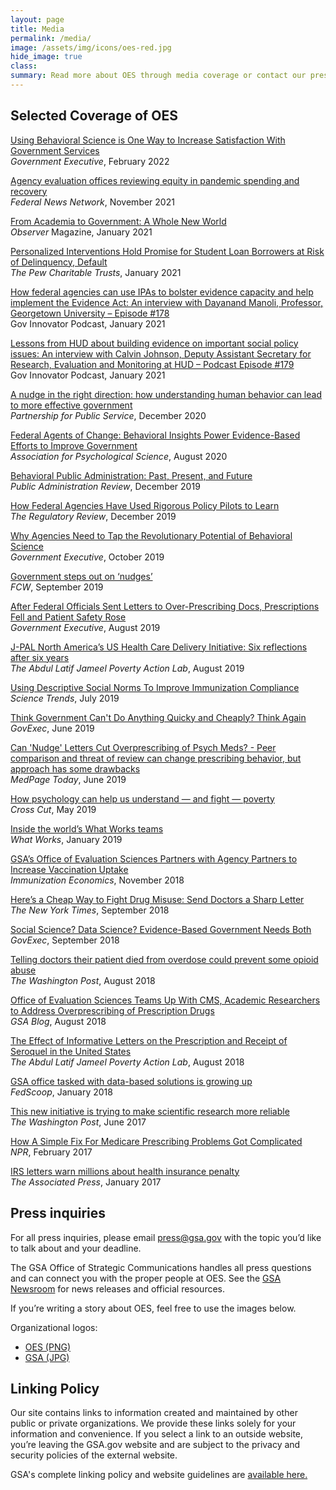 ```yaml
---
layout: page
title: Media
permalink: /media/
image: /assets/img/icons/oes-red.jpg
hide_image: true
class:
summary: Read more about OES through media coverage or contact our press office.
---
```


## Selected Coverage of OES

<a href="https://www.govexec.com/management/2022/02/using-behavioral-science-one-way-increase-satisfaction-government-services/361330/" target="_blank">Using Behavioral Science is One Way to Increase Satisfaction With Government Services</a>
<br/><i>Government Executive</i>, February 2022

<a href="https://federalnewsnetwork.com/big-data/2021/11/agency-evaluation-offices-reviewing-equity-in-pandemic-spending-and-recovery/" target="_blank">Agency evaluation offices reviewing equity in pandemic spending and recovery</a>
<br/><i>Federal News Network</i>, November 2021

<a href="https://www.psychologicalscience.org/observer/fellow-notes-jan-feb21" target="_blank">From Academia to Government: A Whole New World</a>
<br/><i>Observer</i> Magazine, January 2021

<a href="https://www.pewtrusts.org/en/research-and-analysis/issue-briefs/2021/01/personalized-interventions-hold-promise-for-student-loan-borrowers-at-risk-of-delinquency-default" target="_blank">Personalized Interventions Hold Promise for Student Loan Borrowers at Risk of Delinquency, Default</a>
<br/><i>The Pew Charitable Trusts</i>, January 2021

<a href="https://govinnovator.com/day-manoli-2021/" target="_blank">How federal agencies can use IPAs to bolster evidence capacity and help implement the Evidence Act: An interview with Dayanand Manoli, Professor, Georgetown University – Episode #178</a>
<br/>Gov Innovator Podcast, January 2021

<a href="https://govinnovator.com/calvin-johnson/" target="_blank">Lessons from HUD about building evidence on important social policy issues: An interview with Calvin Johnson, Deputy Assistant Secretary for Research, Evaluation and Monitoring at HUD – Podcast Episode #179</a>
<br/>Gov Innovator Podcast, January 2021

<a href="https://ourpublicservice.org/wp-content/uploads/2020/12/Behavioral-Insights_FinalVersion.pdf" target="_blank">A nudge in the right direction: how understanding human behavior can lead to more effective government</a>
<br/><i>Partnership for Public Service</i>, December 2020

<a href="https://www.psychologicalscience.org/publications/observer/obsonline/oes-webinar.html" target="_blank">Federal Agents of Change: Behavioral Insights Power Evidence-Based Efforts to Improve Government</a>
<br/><i>Association for Psychological Science</i>, August 2020

<a href="https://onlinelibrary.wiley.com/doi/full/10.1111/puar.13129" target="_blank">Behavioral Public Administration: Past, Present, and Future</a>
<br/><i>Public Administration Review</i>, December 2019

<a href="https://www.theregreview.org/2019/12/06/chien-federal-agencies-used-rigorous-policy-pilots-learn/" target="_blank">How Federal Agencies Have Used Rigorous Policy Pilots to Learn</a>
<br/><i>The Regulatory Review</i>, December 2019

<a href="https://www.govexec.com/management/2019/10/why-agencies-need-tap-revolutionary-potential-behavioral-science/160524/" target="_blank">Why Agencies Need to Tap the Revolutionary Potential of Behavioral Science</a>
<br/><i>Government Executive</i>, October 2019

<a href="https://fcw.com/blogs/lectern/2019/09/kelman-nudge-gsa.aspx" target="_blank">Government steps out on ‘nudges’</a>
<br/><i>FCW</i>, September 2019

<a href="https://www.govexec.com/management/2019/08/after-federal-officials-sent-letters-over-prescribing-docs-prescriptions-fell-and-patient-safety-rose/159443/" target="_blank">After Federal Officials Sent Letters to Over-Prescribing Docs, Prescriptions Fell and Patient Safety Rose</a>
<br/><i>Government Executive</i>, August 2019

<a href="https://www.povertyactionlab.org/blog/8-22-19/j-pal-north-americas-us-health-care-delivery-initiative-six-reflections-after-six-years" target="_blank">J-PAL North America’s US Health Care Delivery Initiative: Six reflections after six years</a>
<br/><i>The Abdul Latif Jameel Poverty Action Lab</i>, August 2019

<a href="https://sciencetrends.com/using-descriptive-social-norms-to-improve-immunization-compliance/" target="_blank">Using Descriptive Social Norms To Improve Immunization Compliance</a>
<br/><i>Science Trends</i>, July 2019

<a href="https://www.govexec.com/management/2019/06/think-government-cant-do-anything-quickly-and-cheaply-think-again/157765/" target="_blank">Think Government Can't Do Anything Quicky and Cheaply? Think Again</a>
<br/><i>GovExec</i>, June 2019

<a href="https://www.medpagetoday.com/primarycare/geriatrics/80260" target="_blank">Can 'Nudge' Letters Cut Overprescribing of Psych Meds? - Peer comparison and threat of review can change prescribing behavior, but approach has some drawbacks</a>
<br/><i>MedPage Today</i>, June 2019

<a href="https://crosscut.com/2019/05/how-psychology-can-help-us-understand-and-fight-poverty" target="_blank">How psychology can help us understand — and fight — poverty</a>
<br/><i>Cross Cut</i>, May 2019

<a href="https://whatworks.blog.gov.uk/2019/01/14/inside-the-worlds-what-works-teams/" target="_blank">Inside the world’s What Works teams</a>
<br/><i>What Works</i>, January 2019

<a href="http://immunizationeconomics.org/recent-activity/2018/11/5/portfolio-of-evidence-increasing-vaccine-uptake" target="_blank">GSA’s Office of Evaluation Sciences Partners with Agency Partners to Increase Vaccination Uptake</a>
<br/><i>Immunization Economics</i>, November 2018

<a href="https://www.nytimes.com/2018/09/05/upshot/letters-to-doctors-opioid-research.html" target="_blank">Hereʼs a Cheap Way to Fight Drug Misuse: Send Doctors a Sharp Letter</a>
<br/><i>The New York Times</i>, September 2018

<a href="https://www.govexec.com/management/2018/09/social-science-data-science-evidence-based-government-needs-both/151519/" target="_blank">Social Science? Data Science? Evidence-Based Government Needs Both</a>
<br/><i>GovExec</i>, September 2018

<a href="https://www.washingtonpost.com/news/to-your-health/wp/2018/08/09/death-reports-make-the-opioid-crisis-personal-for-doctors/?utm_term=.2474c13496b1" target="_blank">Telling doctors their patient died from overdose could prevent some opioid abuse</a>
<br/><i>The Washington Post</i>, August 2018

<a href="https://www.gsa.gov/blog/2018/08/02/office-of-evaluation-sciences-teams-up-with-cms-academic-researchers-to-address-overprescribing-of-prescription-drugs" target="_blank">Office of Evaluation Sciences Teams Up With CMS, Academic Researchers to Address Overprescribing of Prescription Drugs</a>
<br/><i>GSA Blog</i>, August 2018

<a href="https://www.povertyactionlab.org/evaluation/effect-informative-letters-prescription-and-receipt-seroquel-united-states" target="_blank">The Effect of Informative Letters on the Prescription and Receipt of Seroquel in the United States</a>
<br/><i>The Abdul Latif Jameel Poverty Action Lab</i>, August 2018

<a href="https://www.fedscoop.com/gsa-office-tasked-data-based-solutions-growing/" target="_blank">GSA office tasked with data-based solutions is growing up</a>
<br/><i>FedScoop</i>, January 2018

<a href="https://www.washingtonpost.com/news/monkey-cage/wp/2017/06/08/this-new-initiative-is-trying-to-make-scientific-research-more-reliable/?utm_term=.3f3873e7c305" target="_blank">This new initiative is trying to make scientific research more reliable</a>
<br/><i>The Washington Post</i>, June 2017

<a href="https://www.npr.org/sections/health-shots/2017/02/10/514386151/how-a-simple-fix-for-medicare-prescribing-problems-got-complicated" target="_blank">How A Simple Fix For Medicare Prescribing Problems Got Complicated</a>
<br/><i>NPR</i>, February 2017

<a href="https://apnews.com/2d954eb9e82447c19134ec9504a7171e" target="_blank">IRS letters warn millions about health insurance penalty</a>
<br/><i>The Associated Press</i>, January 2017


## Press inquiries

For all press inquiries, please email <a href="mailto:press@gsa.gov?subject=OES-Press-Inquiry">press@gsa.gov</a> with the topic you’d like to talk about and your deadline.

The GSA Office of Strategic Communications handles all press questions and can connect you with the proper people at OES. See the <a href="https://www.gsa.gov/portal/category/26627" target="_blank">GSA Newsroom</a> for news releases and official resources.

If you’re writing a story about OES, feel free to use the images below.

Organizational logos:
  - <a href="{{ site.baseurl }}/assets/img/logos/oes-logo.png" target="_blank">OES (PNG)</a>
  - <a href="{{ site.baseurl }}/assets/img/gsa-logo-dark.jpg" target="_blank">GSA (JPG)</a>



## Linking Policy

Our site contains links to information created and maintained by other public or private organizations. We provide these links solely for your information and convenience. If you select a link to an outside website, you’re leaving the GSA.gov website and are subject to the privacy and security policies of the external website.

GSA's complete linking policy and website guidelines are <a href="https://www.gsa.gov/website-information/website-policies" target="_blank">available here.</a>

